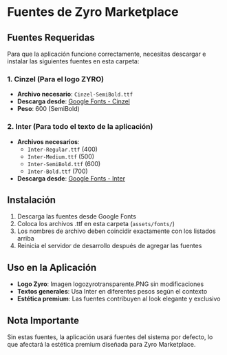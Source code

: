# Fuentes de Zyro Marketplace

## Fuentes Requeridas

Para que la aplicación funcione correctamente, necesitas descargar e instalar las siguientes fuentes en esta carpeta:

### 1. Cinzel (Para el logo ZYRO)
- **Archivo necesario**: `Cinzel-SemiBold.ttf`
- **Descarga desde**: [Google Fonts - Cinzel](https://fonts.google.com/specimen/Cinzel)
- **Peso**: 600 (SemiBold)

### 2. Inter (Para todo el texto de la aplicación)
- **Archivos necesarios**:
  - `Inter-Regular.ttf` (400)
  - `Inter-Medium.ttf` (500)
  - `Inter-SemiBold.ttf` (600)
  - `Inter-Bold.ttf` (700)
- **Descarga desde**: [Google Fonts - Inter](https://fonts.google.com/specimen/Inter)

## Instalación

1. Descarga las fuentes desde Google Fonts
2. Coloca los archivos .ttf en esta carpeta (`assets/fonts/`)
3. Los nombres de archivo deben coincidir exactamente con los listados arriba
4. Reinicia el servidor de desarrollo después de agregar las fuentes

## Uso en la Aplicación

- **Logo Zyro**: Imagen logozyrotransparente.PNG sin modificaciones
- **Textos generales**: Usa Inter en diferentes pesos según el contexto
- **Estética premium**: Las fuentes contribuyen al look elegante y exclusivo

## Nota Importante

Sin estas fuentes, la aplicación usará fuentes del sistema por defecto, lo que afectará la estética premium diseñada para Zyro Marketplace.